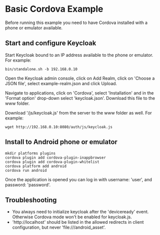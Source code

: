 Basic Cordova Example
=====================

Before running this example you need to have Cordova installed with a phone or emulator available.

Start and configure Keycloak
----------------------------

Start Keycloak bound to an IP address available to the phone or emulator. For example:

    bin/standalone.sh -b 192.168.0.10

Open the Keycloak admin console, click on Add Realm, click on 'Choose a JSON file', select example-realm.json and click Upload.

Navigate to applications, click on 'Cordova', select 'Installation' and in the 'Format option' drop-down select 'keycloak.json'. Download this file to the www folder.

Download '/js/keycloak.js' from the server to the www folder as well. For example:

    wget http://192.168.0.10:8080/auth/js/keycloak.js


Install to Android phone or emulator
------------------------------------

    mkdir platforms plugins
    cordova plugin add cordova-plugin-inappbrowser
    cordova plugin add cordova-plugin-whitelist
    cordova platform add android
    cordova run android


Once the application is opened you can log in with username: 'user', and password: 'password'.


Troubleshooting
-----------------------------------------

 * You always need to initialize keycloak after the 'deviceready' event. Otherwise Cordova mode won't be enabled for keycloak.js.
 * 'http://localhost' should be listed in the allowed redirects in client configuration, but never 'file:///android_asset'.
